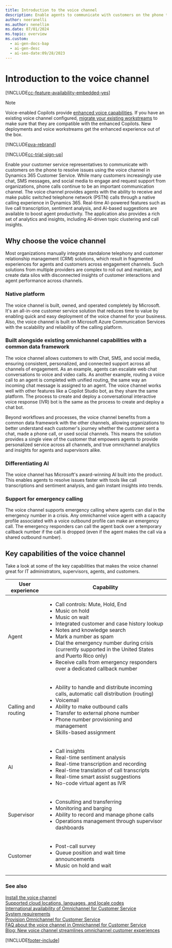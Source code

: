 ```yaml
---
title: Introduction to the voice channel
description: Enable agents to communicate with customers on the phone to resolve issues using the voice channel in Customer Service.
author: neeranelli
ms.author: nenellim
ms.date: 07/01/2024
ms.topic: overview
ms.custom:
  - ai-gen-docs-bap
  - ai-gen-desc
  - ai-seo-date:09/28/2023
---
```


# Introduction to the voice channel


[!INCLUDE[cc-feature-availability-embedded-yes](../../includes/cc-feature-availability-embedded-yes.md)]


> [!NOTE]
> Voice-enabled Copilots provide [enhanced voice capabilities](/microsoft-copilot-studio/voice-overview). If you have an existing voice channel configured, [migrate your existing workstreams](migrate-voice-workstream.md) to make sure that they are compatible with the enhanced Copilots. New deployments and voice workstreams get the enhanced experience out of the box.

[!INCLUDE[pva-rebrand](../../includes/cc-pva-rebrand.md)]

[!INCLUDE[cc-trial-sign-up](../../includes/cc-trial-sign-up.md)]

Enable your customer service representatives to communicate with customers on the phone to resolve issues using the voice channel in Dynamics 365 Customer Service. While many customers increasingly use chat, SMS messages, and social media to engage and request support from organizations, phone calls continue to be an important communication channel. The voice channel provides agents with the ability to receive and make public switched telephone network (PSTN) calls through a native calling experience in Dynamics 365. Real-time AI-powered features such as live call transcription, sentiment analysis, and AI-based suggestions are available to boost agent productivity. The application also provides a rich set of analytics and insights, including AI-driven topic clustering and call insights.

## Why choose the voice channel

Most organizations manually integrate standalone telephony and customer relationship management (CRM) solutions, which result in fragmented experiences for agents and customers across engagement channels. Such solutions from multiple providers are complex to roll out and maintain, and create data silos with disconnected insights of customer interactions and agent performance across channels.

### Native platform

The voice channel is built, owned, and operated completely by Microsoft. It's an all-in-one customer service solution that reduces time to value by enabling quick and easy deployment of the voice channel for your business. Also, the voice channel is built on Microsoft Azure Communication Services with the scalability and reliability of the calling platform.

### Built alongside existing omnichannel capabilities with a common data framework

The voice channel allows customers to with Chat, SMS, and social media, ensuring consistent, personalized, and connected support across all channels of engagement. As an example, agents can escalate web chat conversations to voice and video calls. As another example, routing a voice call to an agent is completed with unified routing, the same way an incoming chat message is assigned to an agent. The voice channel works well with other features like a Copilot Studio bot, as they share the same platform. The process to create and deploy a conversational interactive voice response (IVR) bot is the same as the process to create and deploy a chat bot.

Beyond workflows and processes, the voice channel benefits from a common data framework with the other channels, allowing organizations to better understand each customer's journey whether the customer sent a chat, made a phone call, or used social channels. This means the solution provides a single view of the customer that empowers agents to provide personalized service across all channels, and true omnichannel analytics and insights for agents and supervisors alike.

### Differentiating AI

The voice channel has Microsoft's award-winning AI built into the product. This enables agents to resolve issues faster with tools like call transcriptions and sentiment analysis, and gain instant insights into trends.

### Support for emergency calling

The voice channel supports emergency calling where agents can dial in the emergency number in a crisis. Any omnichannel voice agent with a capacity profile associated with a voice outbound profile can make an emergency call. The emergency responders can call the agent back over a temporary callback number if the call is dropped (even if the agent makes the call via a shared outbound number).

## Key capabilities of the voice channel

Take a look at some of the key capabilities that makes the voice channel great for IT administrators, supervisors, agents, and customers.

| User experience | Capability |
| --- | --- |
| Agent  |  <ul><li>Call controls: Mute, Hold, End</li><li>Music on hold</li><li>Music on wait</li><li>Integrated customer and case history lookup</li><li>Notes and knowledge search</li><li>Mark a number as spam</li><li>Dial the emergency number during crisis (currently supported in the United States and Puerto Rico only)</li> <li>Receive calls from emergency responders over a dedicated callback number </li></ul>  |
| Calling and routing  | <ul><li>Ability to handle and distribute incoming calls, automatic call distribution (routing)</li><li>Voicemail</li> <li>Ability to make outbound calls</li><li>Transfer to external phone number</li><li>Phone number provisioning and management</li><li>Skills-based assignment</li></ul> |
| AI | <ul><li>Call insights </li><li>Real-time sentiment analysis</li><li>Real-time transcription and recording</li><li>Real-time translation of call transcripts</li><li>Real-time smart assist suggestions</li><li>No-code virtual agent as IVR</li></ul> |
| Supervisor  | <ul><li>Consulting and transferring</li><li>Monitoring and barging</li><li>Ability to record and manage phone calls</li><li>Operations management through supervisor dashboards</li></ul> |
| Customer   | <ul><li>Post-call survey</li><li>Queue position and wait time announcements</li><li>Music on hold and wait</li></ul> |

### See also

[Install the voice channel](voice-channel-install.md)  
[Supported cloud locations, languages, and locale codes ](voice-channel-region-availability.md)  
[International availability of Omnichannel for Customer Service](../implement/international-availability.md)  
[System requirements](../implement/system-requirements-omnichannel.md)  
[Provision Omnichannel for Customer Service](../implement/omnichannel-provision-license.md)  
[FAQ about the voice channel in Omnichannel for Customer Service](voice-channel-faqs.md)  
[Blog: New voice channel streamlines omnichannel customer experiences](https://cloudblogs.microsoft.com/dynamics365/bdm/2020/09/23/new-voice-channel-streamlines-omnichannel-customer-experiences/)  


[!INCLUDE[footer-include](../../includes/footer-banner.md)]
